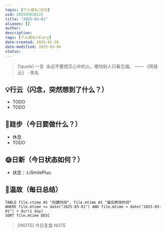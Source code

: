```yaml
---
topic: [个人成长/日记]
uid: 202503010122
title: "2025-03-01"
aliases: []
author: 
description: 
tags: [个人成长/diary]
date-created: 2025-02-28
date-modified: 2025-03-04
status: 
---
```


> [!quote] 一言
 永远不要熄灭心中的火，哪怕别人只看见烟。 —— 《网易云》 · 佚名

## 💡行云（闪念，突然想到了什么？）

- TODO
- TODO

## 🦶跬步（今日要做什么？）

- 休息
- TODO

## 🌞日新（今日状态如何？）

- 状态：:LiSmilePlus:

## 🌙温故（每日总结）

```dataview
TABLE file.ctime AS "创建时间", file.mtime AS "最后修改时间"
WHERE file.mtime >= date("2025-03-01") AND file.mtime < date("2025-03-01") + dur(1 day)
SORT file.mtime DESC
```

> [!NOTE] 今日复盘
> NOTE
